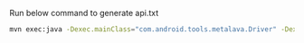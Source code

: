 
Run below command to generate api.txt
```bash
mvn exec:java -Dexec.mainClass="com.android.tools.metalava.Driver" -Dexec.args="--source-path ../google-cloud-firestore/src/main/java --hide HiddenSuperclass --hide HiddenAbstractMethod --api api.txt --format=v2"
```
